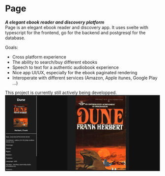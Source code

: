 # Page
***A elegant ebook reader and discovery platform***  
Page is an elegant ebook reader and discovery app. It uses svelte with typescript for the frontend, 
go for the backend and postgresql for the database.

Goals:
- Cross platform experience
- The ability to search/buy different ebooks
- Speech to text for a authentic audiobook experience
- Nice app UI/UX, especially for the ebook paginated rendering
- Interoperate with different services (Amazon, Apple itunes, Google Play ...)

This project is currently still actively being developped.
![Current app state](screenshot.png)

